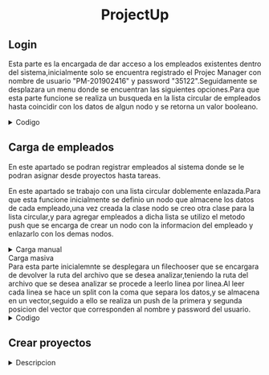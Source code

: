 # <center>ProjectUp</center>


## Login
Esta parte es la encargada de dar acceso a los empleados existentes dentro del sistema,inicialmente solo se encuentra registrado el Projec Manager con nombre de usuario "PM-201902416" y password "35122".Seguidamente se desplazara un menu donde se encuentran las siguientes opciones.Para que esta parte funcione se realiza un busqueda en la lista circular de empleados hasta coincidir con los datos de algun nodo y se retorna un valor booleano.
<details>
<summary>Codigo</summary>
    
    void Login(){
        system("cls");
        cout<<"--------Login--------"<<endl;
        cout<<"User:";
        getline(cin,name_user);
        cout<<"Password:"; cin>>password_user;
        if(empleadosTemp->buscar(name_user,password_user)){
            cin.ignore();
            system("cls");
            cout<<"Bienvenido "<<name_user<<endl;
            std::this_thread::sleep_for(std::chrono::seconds(1));
            system("cls");
            Admin();

    } else{
        cout<<"Usuario o contrasena invalidos....."<<endl;
        cin.ignore();
        std::this_thread::sleep_for(std::chrono::seconds(1));
        Login();

        }

    }

</details>


## Carga de empleados
En este apartado se podran registrar empleados al sistema donde se le podran asignar desde proyectos hasta tareas.

En este apartado se trabajo con una lista circular doblemente enlazada.Para que esta funcione inicialmente se definio un nodo que almacene los datos de cada empleado,una vez creada la clase nodo se creo otra clase para la lista circular,y para agregar empleados a dicha lista se utilizo el metodo push que se encarga de crear un nodo con la informacion del empleado y enlazarlo con los demas nodos.

<details>
<summary>Carga manual</summary>
En esta parte se solicitara el nombre y password del empleado y se prodecera a hacer una operacion push a la lista circular.
<details>
<summary>Codigo</summary>
    
    void Lista::push(string user_name,string user_pass) {
        NodoLista *nuevo=new NodoLista(user_name, user_pass);
        if(this->primero==NULL){
            this->primero=nuevo;
            this->ultimo=nuevo;
            this->primero->siguiente=this->ultimo;
            this->primero->anterior=this->ultimo;
            this->ultimo->siguiente=this->primero;
            this->ultimo->anterior=this->primero;
            return;
        }

    nuevo->siguiente=ultimo->siguiente;
    nuevo->anterior=ultimo;
    ultimo->siguiente=nuevo;
    ultimo=nuevo;

    this->size++;

    }
</details>
</details>

<summary>Carga masiva</summary>
Para esta parte inicialemnte se desplegara un filechooser que se encargara de devolver la ruta del archivo que se desea analizar,teniendo la ruta del archivo que se desea analizar se procede a leerlo linea por linea.Al leer cada linea se hace un split con la coma que separa los datos,y se almacena en un vector,seguido a ello se realiza un push de la primera y segunda posicion del vector que corresponden al nombre y password del usuario.
<details>
<summary>Codigo</summary>
    
    void  Lista::cargaMasiva(string ruta) {
    
       ifstream inputFile(ruta); // Abre el archivo para lectura

        if (inputFile.is_open()) {
            string line;
            while (getline(inputFile, line)) {
    
                istringstream ss(line);
                string token;
                vector<std::string> tokens;
    
                while (getline(ss, token, ',')) {
                    if (token != "user") {
                        tokens.push_back(token);
                    }
                }
    
                if (tokens.size() >= 2) {
                    this->push(tokens[0], tokens[1]);
                }
            }
            inputFile.close();
        } else {
            cerr << "Could not open the file." <<ruta<< std::endl;
        }
    }

</details>
</details>

## Crear proyectos

<details>
<summary>Descripcion</summary>
En este apartado se solicitara el nombre del proyecto y la prioridad.Para que esta parte fuera funcional se trabajo con una cola de prioridad,donde "A" es la prioridad mas alta y "C" la mas baja,para ello se definio un una clase empleado que se encarga de almacenar los datos del proyecto y generar un proyecto para cada uno,luego se definio una clase Cola con la funcion push que se encarga de recibir la prioridad y nombre del proyecto,antes de agregar el nuevo nodo se realiza una verificacion para insertar el nodo en la posicion correcta.
<details>
<summary>Codigo</summary>
    
    void Cola::push(string nombre_, char priori_) {
        string cadenaCont="PY-";
    
        if(contadorProyectos<10){
            cadenaCont+= "00"+to_string(contadorProyectos);
        }
        else if(contadorProyectos>9 && contadorProyectos<100){
            cadenaCont+= "0"+to_string(contadorProyectos);
        } else{
            cadenaCont+=to_string(contadorProyectos);
        }
    
    
        NodoCola *nuevoNodo=new NodoCola(priori_,new Proyecto(nombre_,cadenaCont,priori_));
        if(primero==NULL){
    
            primero=nuevoNodo;
            ultimo=nuevoNodo;
            contadorProyectos++;
            return;
        }
    
        NodoCola *temp=primero;
        NodoCola *anterior=NULL;
    
        while (temp!=NULL){
            if ( (nuevoNodo->prioridad > temp->prioridad || nuevoNodo->prioridad == temp->prioridad) && (temp->siguiente==NULL ) ) {
                //Si el que viene es mayor
                temp->siguiente = nuevoNodo;
                ultimo = nuevoNodo;
                contadorProyectos++;
                return;
            }
            else if ((nuevoNodo->prioridad < temp->prioridad || nuevoNodo->prioridad == temp->prioridad) && anterior==NULL){
                //Si el que viene es menor
    
                nuevoNodo->siguiente=temp;
                primero=nuevoNodo;
                contadorProyectos++;
                return;
            }
            else if ((temp->prioridad  > nuevoNodo->prioridad) && anterior!=NULL ){
                //cout<<"Entro"<<nuevoNodo->prioridad<<endl;
                //Inserta entre nodos
                anterior->siguiente=nuevoNodo;
                nuevoNodo->siguiente=temp;
                contadorProyectos++;
                return;
            }
            anterior=temp;
            temp=temp->siguiente;
        }
    
    }
    
    void Cola::pop() {
        if(primero!=NULL){
            primero=primero->siguiente;
        }
    
    }
</details>

## Crear tareas
Para esta parte se trabajo con una lista simplemente enlazada,para ello se creo un nodo que almacena la informacion de cada tarea y despues de ello se crea una clase lista simple con su metodo push que se encarga de agregar al final de la lista los elementos.
<details>
<summary>Codigo</summary>
    
      void ListaD::push(string tarea_, string numero_,string encargado) {
        NodoD *newNodo=new NodoD(tarea_,numero_,encargado);
        if(this->primero==NULL){
            this->primero=this->ultimo=newNodo;
            return;
        }
        this->ultimo->siguiente=newNodo;
        this->ultimo=newNodo;
    
    }
</details> 

## Asignar proyectos
Para poder asignar proyectos se solicitara el nombre del empleado,el codigo del proyecto a asignar y el puesto que tendra.Para ello se trabajo una Matriz dispersa que inicialmente se agregarn los proyectos y empleados.Teniendo los encabezados cargados se creo el metodo asignarProyecto donde se enlaza el empleado con el proyecto.
<details>
<summary>Codigo</summary>
    
    void Matriz::asignarProyecto(std::string nombre_empleado, std::string codigo_proyecto,std::string puesto)
    {
        //cout << "Error" << endl;
        NodoMatriz *nodo_Columna =  this->buscarC_1(codigo_proyecto);
        NodoMatriz *nodo_Fila = this->buscarF_1(nombre_empleado);
    
        std::transform(puesto.begin(), puesto.end(), puesto.begin(), ::toupper);
    
        if(nodo_Columna != 0 && nodo_Fila !=0 ){
            string cod="";
            if(puesto=="FRONTED DEVELOPER"){
                cod="FDEV-";
                if(contador_frontend<10){
                    cod+= "00"+to_string(contador_frontend);
                }
                else if(contador_frontend>9 && contador_frontend<100){
                    cod+= "0"+to_string(contador_frontend);
                } else{
                    cod+=to_string(contador_frontend);
                }
                contador_frontend++;
            }
    
            else if(puesto=="BACKEND DEVELOPER"){
                    cod="BDEV-";
                if(contador_backend<10){
                    cod+= "00"+to_string(contador_backend);
                }
                else if(contador_backend>9 && contador_backend<100){
                    cod+= "0"+to_string(contador_backend);
                } else{
                    cod+=to_string(contador_backend);
                }
                contador_backend++;
            }
            else if(puesto=="QUALITY ASSURANCE"){
                cod="QA-";
                if(contador_qality<10){
                    cod+= "00"+to_string(contador_qality);
                }
                else if(contador_qality>9 && contador_qality<100){
                    cod+= "0"+to_string(contador_qality);
                } else{
                    cod+=to_string(contador_qality);
                }
                contador_qality++;
            }else{
                cout<<"Puesto no valido"<<endl;
                return;
            }
    
            NodoMatriz *nuevo = new NodoMatriz(nodo_Columna->Proyecto_c, nodo_Fila->Encargado_c, nodo_Columna->PosX, nodo_Fila->PosY,cod);
    
            nuevo=this->insertar_columna(nuevo, nodo_Fila);
            nuevo=this->insertar_fila(nuevo, nodo_Columna);
    
            system("cls");
            cout<<"Proyecto asignado con exito......"<<endl;
            std::this_thread::sleep_for(std::chrono::seconds(1));
            system("cls");
            return;
        }
        else{
            cout << "Se podrujo un error al insertar el nuevo nodo" << endl;
        }
    }
    
    NodoMatriz* Matriz::buscarF_1(std::string nombre)
    {
        NodoMatriz *aux = this->Raiz;
        while(aux != 0)
        {
            if(aux->Encargado_c->user_name.compare(nombre) == 0)
            {
                return aux;
            }
            aux = aux->Abajo;
        }
        return 0;
    }
    
    NodoMatriz* Matriz::buscarC_1(std::string codigo)
    {
        NodoMatriz *aux = this->Raiz;
        while(aux != 0)
        {
            if(aux->Proyecto_c->numeroProyecto.compare(codigo) == 0)
            {
                return aux;
            }
            aux = aux->Siguiente;
        }
        return 0;
    }
</details>details>

## Asignar tareas
Aca se utilizo la cola de prioridad ya antes mencionada,a cada clase proyecto inicialmente se le definio una lista doblemnte enlazada vacia a la cual se le podra ir agregando proyectos con su funcion push.Para poder asignar una tarea se solicita inicialmente el proyecto para poder buscarlo en la cola de prioridad nodo por nodo y si coincide con alguno se accede al objeto proyecto y sus tareas y se procede a hacerke push a la lista doblemente enlazada.
<details>
<summary>Codigo</summary>
    
    void Cola::agregarTarea(string numero_py,string tarea,string encargado) {
        NodoCola *temp=primero;
        while (temp!=NULL){
            if (string(temp->Proyecto_C->numeroProyecto)==numero_py){
                temp->Proyecto_C->tareas->push(tarea,numero_py,encargado);
                return;
            }
            temp=temp->siguiente;
        }
    }
</details>

## Generar reportes
Aca se invoca la funcion graficar de los objetos cola de prioridad y matriz.
<details>
<summary>Codigo</summary>
    
            system("cls");
            cout<<"Generando reportes......."<<endl;
            matrizN->Graficar();
            colaTemp->graficar();
            colaTemp->jsonTareas();
            std::this_thread::sleep_for(std::chrono::seconds(5));
            system("cls");
            cout<<"Reportes  generados con exito!"<<endl;
            std::this_thread::sleep_for(std::chrono::seconds(1));
            Admin();
</details>

## Cerrar sesion
Se realiza un clear screen a la consola y se muestra el login nuevamente.
<details>
<summary>Codigo</summary>
    
            cin.ignore();
            system("cls");
            cout<<"Cerrando sesion......"<<endl;
            std::this_thread::sleep_for(std::chrono::seconds(2));
            system("cls");
            Login();
</details>

## Exit
Se detiene el flujo del programa con un exit(0)
<details>
<summary>Codigo</summary>
            
            cin.ignore();
            system("cls");
            cout<<"Cerrando sesion......"<<endl;
            std::this_thread::sleep_for(std::chrono::seconds(2));
            system("cls");
            Login();
</details>







